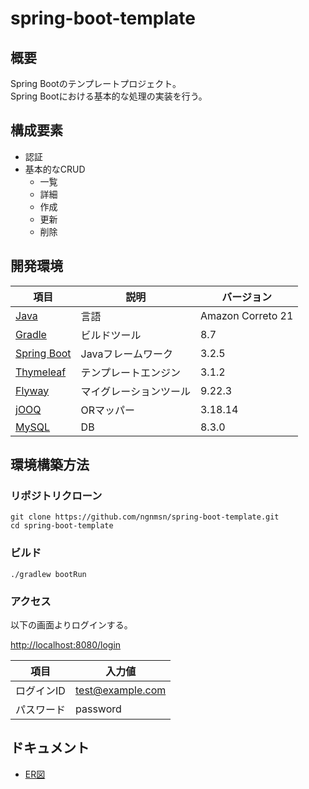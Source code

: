 # spring-boot-template
## 概要
Spring Bootのテンプレートプロジェクト。<br>
Spring Bootにおける基本的な処理の実装を行う。
## 構成要素
- 認証
- 基本的なCRUD
  - 一覧
  - 詳細
  - 作成
  - 更新
  - 削除
## 開発環境
| 項目                                                                                          | 説明          | バージョン             |
|---------------------------------------------------------------------------------------------|-------------|-------------------|
| [Java](https://docs.aws.amazon.com/corretto/latest/corretto-21-ug/what-is-corretto-21.html) | 言語          | Amazon Correto 21 |
| [Gradle](https://gradle.org/)                                                               | ビルドツール      | 8.7               |
| [Spring Boot](https://spring.io/projects/spring-boot)                                       | Javaフレームワーク | 3.2.5             |
| [Thymeleaf](https://www.thymeleaf.org/)                                                     | テンプレートエンジン  | 3.1.2             |
| [Flyway](https://flywaydb.org/)                                                             | マイグレーションツール | 9.22.3            |
| [jOOQ](https://www.jooq.org/)                                                               | ORマッパー      | 3.18.14           |
| [MySQL](https://www.mysql.com/jp/)                                                          | DB          | 8.3.0             |

## 環境構築方法
### リポジトリクローン
```
git clone https://github.com/ngnmsn/spring-boot-template.git
cd spring-boot-template
```
### ビルド
```
./gradlew bootRun
```
### アクセス
以下の画面よりログインする。

[http://localhost:8080/login](http://localhost:8080/login)

| 項目 | 入力値              |
| ---- |------------------|
| ログインID | test@example.com |
| パスワード | password         |

## ドキュメント
- [ER図](./docs/er/ER.md)
